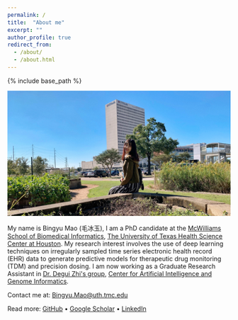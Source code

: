 ```yaml
---
permalink: /
title:  "About me"
excerpt: ""
author_profile: true
redirect_from: 
  - /about/
  - /about.html
---
```


{% include base_path %}


![github small](/images/profile.jpg)


My name is Bingyu Mao (毛冰玉), I am a PhD candidate at the [McWilliams School of Biomedical Informatics](https://sbmi.uth.edu/), [The University of Texas Health Science Center at Houston](https://www.uth.edu/). My research interest involves the use of deep learning techniques on irregularly sampled time series electronic health record (EHR) data to generate predictive models for therapeutic drug monitoring (TDM) and precision dosing. 
I am now working as a Graduate Research Assistant in [Dr. Degui Zhi's group](https://zhigroup.github.io/), [Center for Artificial Intelligence and Genome Informatics](https://sbmi.uth.edu/aigi).  <br>


Contact me at: [Bingyu.Mao@uth.tmc.edu](mailto:Bingyu.Mao@uth.tmc.edu) <br>

Read more: [GitHub](https://github.com/BingyuMao) • [Google Scholar]([https://www.linkedin.com/in/bingyu-mao/](https://scholar.google.com/citations?user=GVs3qjUAAAAJ&hl=en)) • [LinkedIn](https://www.linkedin.com/in/bingyu-mao/)
